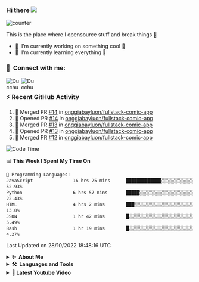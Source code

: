 ### Hi there <img src="https://media.giphy.com/media/hvRJCLFzcasrR4ia7z/giphy.gif" width=25>

![counter](https://enw1qku56qiqbo4.m.pipedream.net)

This is the place where I opensource stuff and break things 🐧

- 🐧 &nbsp;I’m currently working on something cool 🐧
- 🐧 &nbsp;I’m currently learning everything 🐧



### 🔗 &nbsp;Connect with me:

[<img align="left" alt="Ducchuy | YouTube" height="30" width="40" src="https://raw.githubusercontent.com/rahuldkjain/github-profile-readme-generator/master/src/images/icons/Social/youtube.svg" />][youtube]
[<img align="left" alt="Ducchuy | facebook" height="30" width="40" src="https://raw.githubusercontent.com/rahuldkjain/github-profile-readme-generator/master/src/images/icons/Social/facebook.svg" />][facebook]

<br />

### :zap: Recent GitHub Activity

  <!--START_SECTION:activity-->
1. 🎉 Merged PR [#14](https://github.com/onggiabayluon/fullstack-comic-app/pull/14) in [onggiabayluon/fullstack-comic-app](https://github.com/onggiabayluon/fullstack-comic-app)
2. 💪 Opened PR [#14](https://github.com/onggiabayluon/fullstack-comic-app/pull/14) in [onggiabayluon/fullstack-comic-app](https://github.com/onggiabayluon/fullstack-comic-app)
3. 🎉 Merged PR [#13](https://github.com/onggiabayluon/fullstack-comic-app/pull/13) in [onggiabayluon/fullstack-comic-app](https://github.com/onggiabayluon/fullstack-comic-app)
4. 💪 Opened PR [#13](https://github.com/onggiabayluon/fullstack-comic-app/pull/13) in [onggiabayluon/fullstack-comic-app](https://github.com/onggiabayluon/fullstack-comic-app)
5. 🎉 Merged PR [#12](https://github.com/onggiabayluon/fullstack-comic-app/pull/12) in [onggiabayluon/fullstack-comic-app](https://github.com/onggiabayluon/fullstack-comic-app)
  <!--END_SECTION:activity-->
 
 <!--START_SECTION:waka-->
![Code Time](http://img.shields.io/badge/Code%20Time-401%20hrs%2026%20mins-blue)

📊 **This Week I Spent My Time On** 

```text
💬 Programming Languages: 
JavaScript               16 hrs 25 mins      █████████████░░░░░░░░░░░░   52.93% 
Python                   6 hrs 57 mins       █████░░░░░░░░░░░░░░░░░░░░   22.43% 
HTML                     4 hrs 2 mins        ███░░░░░░░░░░░░░░░░░░░░░░   13.0% 
JSON                     1 hr 42 mins        █░░░░░░░░░░░░░░░░░░░░░░░░   5.49% 
Bash                     1 hr 19 mins        █░░░░░░░░░░░░░░░░░░░░░░░░   4.27%

```


 Last Updated on 28/10/2022 18:48:16 UTC
<!--END_SECTION:waka-->



<details>
  <summary><b>✨&nbsp;&nbsp;About&nbsp;Me</b></summary>
  <br/>

  I am a Student. 🐧

  **MY Project**
  
  All of my projects are released as open-source on GitHub, this includes some of my GitHub trending projects:
  - [Comic website](https://github.com/onggiabayluon/comic-node-docker) - My first project using nodejs mongodb docker.
  - [Hotel website](https://github.com/onggiabayluon/quanlikhachsan) - School project using python mysql.
  - [and many more &nbsp; ⏩](https://github.com/onggiabayluon?tab=repositories) 
</details>

<details>
  <summary><b>🛠️&nbsp;&nbsp;Languages&nbsp;and&nbsp;Tools</b></summary>
  <br/>
  <p align="left"><a href="https://nodejs.org" target="_blank"> <img src="https://raw.githubusercontent.com/devicons/devicon/master/icons/nodejs/nodejs-original-wordmark.svg" alt="nodejs" width="40"/> </a>
  <a href="https://www.mongodb.com/" target="_blank"> <img src="https://raw.githubusercontent.com/devicons/devicon/master/icons/mongodb/mongodb-original-wordmark.svg" alt="mongodb" width="40"/> </a>
  <a href="https://expressjs.com" target="_blank"> <img src="https://raw.githubusercontent.com/devicons/devicon/master/icons/express/express-original-wordmark.svg" alt="express" width="40"/> </a>
  <a href="https://www.docker.com/" target="_blank"> <img src="https://raw.githubusercontent.com/devicons/devicon/master/icons/docker/docker-original-wordmark.svg" alt="docker" width="40"/> </a>
  <a href="https://www.python.org" target="_blank"> <img src="https://raw.githubusercontent.com/devicons/devicon/master/icons/python/python-original.svg" alt="python" width="40"/> </a>
  <a href="https://www.mysql.com/" target="_blank"> <img src="https://raw.githubusercontent.com/devicons/devicon/master/icons/mysql/mysql-original-wordmark.svg" alt="mysql" width="40"/> </a></p>
</details>

<details>
  <summary><b>🎥 Latest Youtube Video</b></summary>
  <br />
  
  <!-- BLOG-POST-LIST:START -->
- [Tank Mage build | Cult Leader Boss Fight &lpar;Stoneshard&rpar;](https://www.youtube.com/watch?v=OOsMvxEWaFU)
- [Scumbag team &lpar;Super Auto Pets Weekly&rpar;](https://www.youtube.com/watch?v=66VuuFqtLSE)
- [Lv3 Woodpecker &lpar;Super Auto Pets&rpar;](https://www.youtube.com/watch?v=6bydIqsVIKI)
- [Weird mantis team &lpar;Super Auto Pets&rpar;](https://www.youtube.com/watch?v=-c7NeIms4RY)
<!-- BLOG-POST-LIST:END -->
  
</details>

[facebook]: https://www.facebook.com/ducchuy123
[youtube]: https://www.youtube.com/channel/UCN-ZLyAreoGPC5rT4vj7aCw
